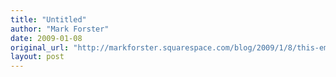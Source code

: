 ```yaml
---
title: "Untitled"
author: "Mark Forster"
date: 2009-01-08
original_url: "http://markforster.squarespace.com/blog/2009/1/8/this-email-has-been-autofocused.html"
layout: post
---
```

